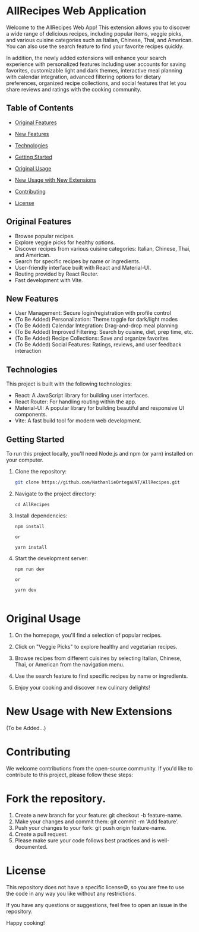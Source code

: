 # AllRecipes Web Application

Welcome to the AllRecipes Web App! This extension allows you to discover a wide range of delicious recipes, including popular items, veggie picks, and various cuisine categories such as Italian, Chinese, Thai, and American. You can also use the search feature to find your favorite recipes quickly.

In addition, the newly added extensions will enhance your search experience with personalized features including user accounts for saving favorites, customizable light and dark themes, interactive meal planning with calendar integration, advanced filtering options for dietary preferences, organized recipe collections, and social features that let you share reviews and ratings with the cooking community.


## Table of Contents

- [Original Features](#Original-Features)

- [New Features](#New-Features)

- [Technologies](#Technologies)

- [Getting Started](#Getting-Started)

- [Original Usage](#Original-Usage)

- [New Usage with New Extensions](#New-Usage-with-New-Extensions)

- [Contributing](#Contributing)

- [License](#License)


## Original Features

- Browse popular recipes.
- Explore veggie picks for healthy options.
- Discover recipes from various cuisine categories: Italian, Chinese, Thai, and American.
- Search for specific recipes by name or ingredients.
- User-friendly interface built with React and Material-UI.
- Routing provided by React Router.
- Fast development with Vite.

## New Features

- User Management: Secure login/registration with profile control
- (To Be Added) Personalization: Theme toggle for dark/light modes
- (To Be Added) Calendar Integration: Drag-and-drop meal planning
- (To Be Added) Improved Filtering: Search by cuisine, diet, prep time, etc.
- (To Be Added) Recipe Collections: Save and organize favorites
- (To Be Added) Social Features: Ratings, reviews, and user feedback interaction


## Technologies

This project is built with the following technologies:

- React: A JavaScript library for building user interfaces.
- React Router: For handling routing within the app.
- Material-UI: A popular library for building beautiful and responsive UI components.
- Vite: A fast build tool for modern web development.


## Getting Started

To run this project locally, you'll need Node.js and npm (or yarn) installed on your computer.

1. Clone the repository:

   ```bash
   git clone https://github.com/NathanlieOrtegaUNT/AllRecipes.git

2. Navigate to the project directory:
   ```
   cd AllRecipes

3. Install dependencies:

   ```
   npm install

   or

   yarn install

4. Start the development server:

   ```
   npm run dev

   or

   yarn dev


# Original Usage

1. On the homepage, you'll find a selection of popular recipes.

2. Click on "Veggie Picks" to explore healthy and vegetarian recipes.

3. Browse recipes from different cuisines by selecting Italian, Chinese, Thai, or American from the navigation menu.

4. Use the search feature to find specific recipes by name or ingredients.

5. Enjoy your cooking and discover new culinary delights!


# New Usage with New Extensions

(To be Added...)




# Contributing

We welcome contributions from the open-source community. If you'd like to contribute to this project, please follow these steps:

# Fork the repository.

1. Create a new branch for your feature: git checkout -b feature-name.
2. Make your changes and commit them: git commit -m 'Add feature'.
3. Push your changes to your fork: git push origin feature-name.
4. Create a pull request.
5. Please make sure your code follows best practices and is well-documented.

# License

This repository does not have a specific license©, so you are free to use the code in any way you like without any restrictions.

If you have any questions or suggestions, feel free to open an issue in the repository.

Happy cooking!
